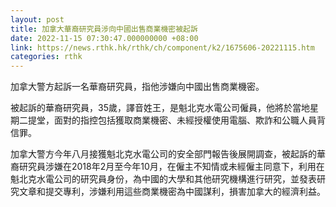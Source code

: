 ```yaml
---
layout: post
title: 加拿大華裔研究員涉向中國出售商業機密被起訴
date: 2022-11-15 07:30:47.000000000 +08:00
link: https://news.rthk.hk/rthk/ch/component/k2/1675606-20221115.htm
categories: rthk
---
```


加拿大警方起訴一名華裔研究員，指他涉嫌向中國出售商業機密。

被起訴的華裔研究員，35歲，譯音姓王，是魁北克水電公司僱員，他將於當地星期二提堂，面對的指控包括獲取商業機密、未經授權使用電腦、欺詐和公職人員背信罪。

加拿大警方今年八月接獲魁北克水電公司的安全部門報告後展開調查，被起訴的華裔研究員涉嫌在2018年2月至今年10月，在僱主不知情或未經僱主同意下，利用在魁北克水電公司的研究員身份，為中國的大學和其他研究機構進行研究，並發表研究文章和提交專利，涉嫌利用這些商業機密為中國謀利，損害加拿大的經濟利益。
